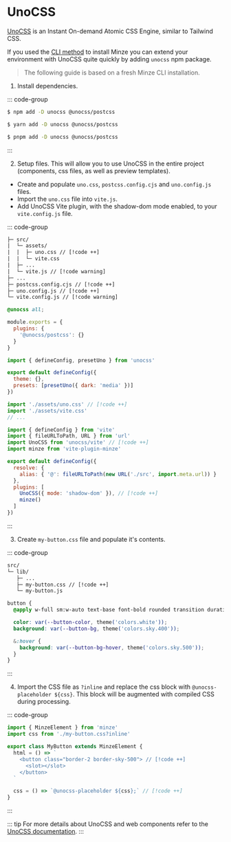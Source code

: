 # UnoCSS

[UnoCSS](https://unocss.dev) is an Instant On-demand Atomic CSS Engine, similar to Tailwind CSS.

If you used the [CLI method](/guide/installation#cli) to install Minze you can extend your environment with UnoCSS quite quickly by adding `unocss` npm package.

> The following guide is based on a fresh Minze CLI installation.

1. Install dependencies.

::: code-group

```bash [npm]
$ npm add -D unocss @unocss/postcss
```

```bash [yarn]
$ yarn add -D unocss @unocss/postcss
```

```bash [pnpm]
$ pnpm add -D unocss @unocss/postcss
```

:::

2. Setup files. This will allow you to use UnoCSS in the entire project (components, css files, as well as preview templates).

- Create and populate `uno.css`, `postcss.config.cjs` and `uno.config.js` files.
- Import the `uno.css` file into `vite.js`.
- Add UnoCSS Vite plugin, with the shadow-dom mode enabled, to your `vite.config.js` file.

::: code-group

```txt [files]
├─ src/
|  └─ assets/
|  |  ├─ uno.css // [!code ++]
|  |  └─ vite.css
|  ├─ ...
|  └─ vite.js // [!code warning]
├─ ...
├─ postcss.config.cjs // [!code ++]
├─ uno.config.js // [!code ++]
└─ vite.config.js // [!code warning]
```

```css [uno.css]
@unocss all;
```

```js [postcss.config.cjs]
module.exports = {
  plugins: {
    '@unocss/postcss': {}
  }
}
```

```js [uno.config.js]
import { defineConfig, presetUno } from 'unocss'

export default defineConfig({
  theme: {},
  presets: [presetUno({ dark: 'media' })]
})
```

```js [vite.js]
import './assets/uno.css' // [!code ++]
import './assets/vite.css'
// ...
```

```js [vite.config.js]
import { defineConfig } from 'vite'
import { fileURLToPath, URL } from 'url'
import UnoCSS from 'unocss/vite' // [!code ++]
import minze from 'vite-plugin-minze'

export default defineConfig({
  resolve: {
    alias: { '@': fileURLToPath(new URL('./src', import.meta.url)) }
  },
  plugins: [
    UnoCSS({ mode: 'shadow-dom' }), // [!code ++]
    minze()
  ]
})
```

:::

3. Create `my-button.css` file and populate it's contents.

::: code-group

```txt [files]
src/
└─ lib/
   ├─ ...
   ├─ my-button.css // [!code ++]
   └─ my-button.js
```

```css [my-button.css]
button {
  @apply w-full sm:w-auto text-base font-bold rounded transition duration-100 px-4 py-3;

  color: var(--button-color, theme('colors.white'));
  background: var(--button-bg, theme('colors.sky.400'));

  &:hover {
    background: var(--button-bg-hover, theme('colors.sky.500'));
  }
}
```

:::

4. Import the CSS file as `?inline` and replace the css block with `@unocss-placeholder ${css}`. This block will be augmented with compiled CSS during processing.

::: code-group

```js [src/lib/my-button.js]
import { MinzeElement } from 'minze'
import css from './my-button.css?inline'

export class MyButton extends MinzeElement {
  html = () => `
    <button class="border-2 border-sky-500"> // [!code ++]
      <slot></slot>
    </button>
  `

  css = () => `@unocss-placeholder ${css};` // [!code ++]
}
```

:::

::: tip
For more details about UnoCSS and web components refer to the [UnoCSS documentation](https://unocss.dev/integrations/vite#web-components).
:::
